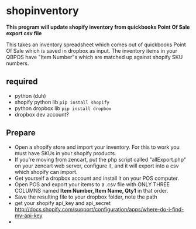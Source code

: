 shopinventory
=============

**This program will update shopify inventory from quickbooks Point Of Sale export csv file**

This takes an inventory spreadsheet which comes out of quickbooks Point Of Sale which is saved in dropbox as input.
The inventory items in your QBPOS have "Item Number"s which are matched up against shopify SKU numbers.

## required
*   python (duh)
*   shopify python lib <code>pip install shopify</code>
*   python dropbox lib <code>pip install dropbox</code>
*   dropbox dev account?

## Prepare
*   Open a shopify store and import your inventory. For this to work you must have SKUs in your shopify products.
*   If you're moving from zencart, put the php script called "allExport.php" on your zencart web server, configure it, and it will export into a csv which shopify can import.
*   Get yourself a dropbox account and install it on your POS computer.
*   Open POS and export your items to a .csv file with ONLY THREE COLUMNS named **Item Number, Item Name, Qty1** in that order.
*   Save the resulting file to your dropbox folder, note the path
*   get your shopify api_key and api_secret http://docs.shopify.com/support/configuration/apps/where-do-i-find-my-api-key
*   




